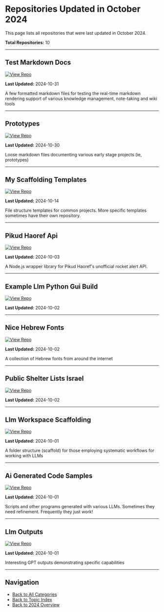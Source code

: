 # Repositories Updated in October 2024

This page lists all repositories that were last updated in October 2024.

**Total Repositories:** 10

---

## Test Markdown Docs

[![View Repo](https://img.shields.io/badge/view-repo-green)](https://github.com/danielrosehill/Test-Markdown-Docs)

**Last Updated:** 2024-10-31

A few formatted markdown files for testing the real-time markdown rendering support of various knowledge management, note-taking and wiki tools

---

## Prototypes

[![View Repo](https://img.shields.io/badge/view-repo-green)](https://github.com/danielrosehill/Prototypes)

**Last Updated:** 2024-10-30

Loose markdown files documenting various early stage projects (ie, prototypes)

---

## My Scaffolding Templates

[![View Repo](https://img.shields.io/badge/view-repo-green)](https://github.com/danielrosehill/My-Scaffolding-Templates)

**Last Updated:** 2024-10-14

File structure templates for common projects. More specific templates sometimes have their own repository.

---

## Pikud Haoref Api

[![View Repo](https://img.shields.io/badge/view-repo-green)](https://github.com/danielrosehill/pikud-haoref-api)

**Last Updated:** 2024-10-03

A Node.js wrapper library for Pikud Haoref's unofficial rocket alert API.

---

## Example Llm Python Gui Build

[![View Repo](https://img.shields.io/badge/view-repo-green)](https://github.com/danielrosehill/Example-LLM-Python-GUI-Build)

**Last Updated:** 2024-10-02



---

## Nice Hebrew Fonts

[![View Repo](https://img.shields.io/badge/view-repo-green)](https://github.com/danielrosehill/Nice-Hebrew-Fonts)

**Last Updated:** 2024-10-02

A collection of Hebrew fonts from around the internet

---

## Public Shelter Lists Israel

[![View Repo](https://img.shields.io/badge/view-repo-green)](https://github.com/danielrosehill/Public-Shelter-Lists-Israel)

**Last Updated:** 2024-10-02



---

## Llm Workspace Scaffolding

[![View Repo](https://img.shields.io/badge/view-repo-green)](https://github.com/danielrosehill/LLM-Workspace-Scaffolding)

**Last Updated:** 2024-10-01

A folder structure (scaffold) for those employing systematic workflows for working with LLMs

---

## Ai Generated Code Samples

[![View Repo](https://img.shields.io/badge/view-repo-green)](https://github.com/danielrosehill/AI-Generated-Code-Samples)

**Last Updated:** 2024-10-01

Scripts and other programs generated with various LLMs. Sometimes they need refinement. Frequently they just work!

---

## Llm Outputs

[![View Repo](https://img.shields.io/badge/view-repo-green)](https://github.com/danielrosehill/LLM-Outputs)

**Last Updated:** 2024-10-01

Interesting GPT outputs demonstrating specific capabilities

---


## Navigation

- [Back to All Categories](../../all-categories.md)
- [Back to Topic Index](../by-topic/)
- [Back to 2024 Overview](./)
